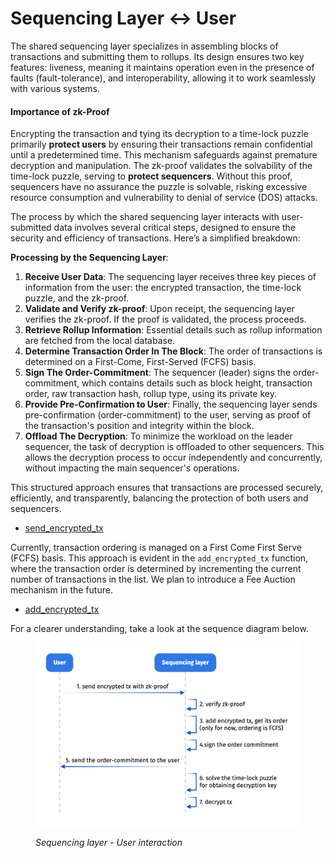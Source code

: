 # Sequencing Layer ↔ User

The shared sequencing layer specializes in assembling blocks of transactions and submitting them to rollups. Its design ensures two key features: liveness, meaning it maintains operation even in the presence of faults (fault-tolerance), and interoperability, allowing it to work seamlessly with various systems.

#### **Importance of zk-Proof** <a href="#importance-of-zk-proof" id="importance-of-zk-proof"></a>

Encrypting the transaction and tying its decryption to a time-lock puzzle primarily **protect users** by ensuring their transactions remain confidential until a predetermined time. This mechanism safeguards against premature decryption and manipulation. The zk-proof validates the solvability of the time-lock puzzle, serving to **protect sequencers**. Without this proof, sequencers have no assurance the puzzle is solvable, risking excessive resource consumption and vulnerability to denial of service (DOS) attacks.

The process by which the shared sequencing layer interacts with user-submitted data involves several critical steps, designed to ensure the security and efficiency of transactions. Here’s a simplified breakdown:

**Processing by the Sequencing Layer**:

1. **Receive User Data**: The sequencing layer receives three key pieces of information from the user: the encrypted transaction, the time-lock puzzle, and the zk-proof.
2. **Validate and Verify zk-proof**: Upon receipt, the sequencing layer verifies the zk-proof. If the proof is validated, the process proceeds.
3. **Retrieve Rollup Information**: Essential details such as rollup information are fetched from the local database.
4. **Determine Transaction Order In The Block**: The order of transactions is determined on a First-Come, First-Served (FCFS) basis.
5. **Sign The Order-Commitment**: The sequencer (leader) signs the order-commitment, which contains details such as block height, transaction order, raw transaction hash, rollup type, using its private key.
6. **Provide Pre-Confirmation to User**: Finally, the sequencing layer sends pre-confirmation (order-commitment) to the user, serving as proof of the transaction's position and integrity within the block.
7. **Offload The Decryption**: To minimize the workload on the leader sequencer, the task of decryption is offloaded to other sequencers. This allows the decryption process to occur independently and concurrently, without impacting the main sequencer's operations.

This structured approach ensures that transactions are processed securely, efficiently, and transparently, balancing the protection of both users and sequencers.

* [send\_encrypted\_tx](code-references.md#send_encrypted_tx)

Currently, transaction ordering is managed on a First Come First Serve (FCFS) basis. This approach is evident in the `add_encrypted_tx` function, where the transaction order is determined by incrementing the current number of transactions in the list. We plan to introduce a Fee Auction mechanism in the future.&#x20;

* [add\_encrypted\_tx](code-references.md#add_encrypted_tx)

For a clearer understanding, take a look at the sequence diagram below.

<figure><img src="../../.gitbook/assets/image (2) (1) (1).png" alt=""><figcaption><p><em>Sequencing layer - User interaction</em></p></figcaption></figure>
